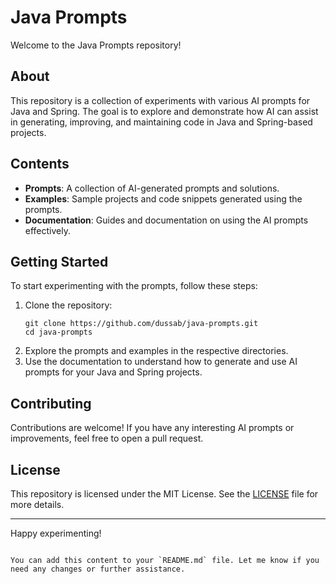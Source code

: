 
# Java Prompts

Welcome to the Java Prompts repository!

## About

This repository is a collection of experiments with various AI prompts for Java and Spring. The goal is to explore and demonstrate how AI can assist in generating, improving, and maintaining code in Java and Spring-based projects.

## Contents

- **Prompts**: A collection of AI-generated prompts and solutions.
- **Examples**: Sample projects and code snippets generated using the prompts.
- **Documentation**: Guides and documentation on using the AI prompts effectively.

## Getting Started

To start experimenting with the prompts, follow these steps:

1. Clone the repository:
    ```
    git clone https://github.com/dussab/java-prompts.git
    cd java-prompts
    ```
2. Explore the prompts and examples in the respective directories.
3. Use the documentation to understand how to generate and use AI prompts for your Java and Spring projects.

## Contributing

Contributions are welcome! If you have any interesting AI prompts or improvements, feel free to open a pull request.

## License

This repository is licensed under the MIT License. See the [LICENSE](LICENSE) file for more details.

---

Happy experimenting!

```

You can add this content to your `README.md` file. Let me know if you need any changes or further assistance.
